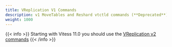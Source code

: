 ```yaml
---
title: VReplication V1 Commands
description: v1 MoveTables and Reshard vtctld commands (**Deprecated**)
weight: 1000
---
```


{{< info >}}
Starting with Vitess 11.0 you should use the [VReplication v2 commands](../../vreplication)
{{< /info >}}
